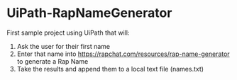 # UiPath-RapNameGenerator
First sample project using UiPath that will:

1. Ask the user for their first name
2. Enter that name into https://rapchat.com/resources/rap-name-generator to generate a Rap Name
3. Take the results and append them to a local text file (names.txt)
